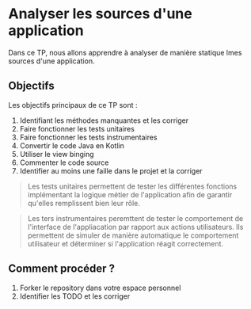 # Analyser les sources d'une application
Dans ce TP, nous allons apprendre à analyser de manière statique lmes sources d'une application. 

## Objectifs
Les objectifs principaux de ce TP sont : 
1. Identifiant les méthodes manquantes et les corriger 
2. Faire fonctionner les tests unitaires 
3. Faire fonctionner les tests instrumentaires 
4. Convertir le code Java en Kotlin
5. Utiliser le view binging
6. Commenter le code source
7. Identifier au moins une faille dans le projet et la corriger

> Les tests unitaires permettent de tester les différentes fonctions implémentant la logique métier de l'application afin de garantir qu'elles remplissent bien leur rôle.

> Les ters instrumentaires peremttent de tester le comportement de l'interface de l'appliacation par rapport aux actions utilisateurs. Ils permettent de simuler de manière automatique le comportement utilisateur et déterminer si l'application réagit correctement. 

## Comment procéder ?
1. Forker le repository dans votre espace personnel
2. Identifier les TODO et les corriger
